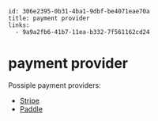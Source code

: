 ```
id: 306e2395-0b31-4ba1-9dbf-be4071eae70a
title: payment provider
links:
  - 9a9a2fb6-41b7-11ea-b332-7f561162cd24
```

# payment provider

Possiple payment providers:

* [Stripe][1]
* [Paddle][2]

[1]: https://stripe.com
[2]: https://paddle.com

